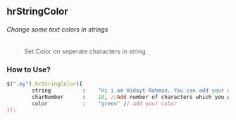 ## hrStringColor
######  Change some text colors in strings

>Set Color on seperate characters in string

### How to Use?
```ruby
$(".my").hrStringColor({
		string 			: 	 "Hi i am Hidayt Rahman. You can add your own",
		charNumber 		: 	 10, //Add number of characters which you want to color
		color 			:  	 "green" // add your color
});
```
